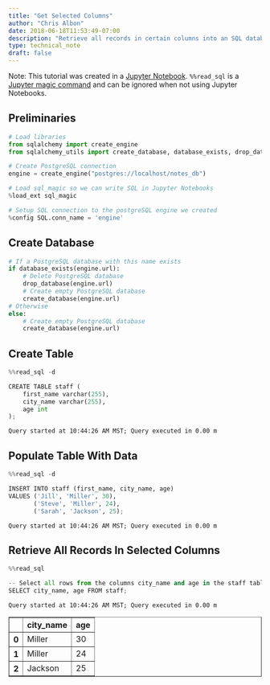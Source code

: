 ```yaml
---
title: "Get Selected Columns"
author: "Chris Albon"
date: 2018-06-18T11:53:49-07:00
description: "Retrieve all records in certain columns into an SQL database."
type: technical_note
draft: false
---
```

Note: This tutorial was created in a [Jupyter Notebook](http://jupyter.org/). `%%read_sql` is a [Jupyter magic command](http://engineering.pivotal.io/post/introducing-sql-magic/) and can be ignored when not using Jupyter Notebooks.

## Preliminaries


```python
# Load libraries
from sqlalchemy import create_engine
from sqlalchemy_utils import create_database, database_exists, drop_database

# Create PostgreSQL connection
engine = create_engine("postgres://localhost/notes_db")

# Load sql_magic so we can write SQL in Jupyter Notebooks
%load_ext sql_magic

# Setup SQL connection to the postgreSQL engine we created
%config SQL.conn_name = 'engine'
```



## Create Database


```python
# If a PostgreSQL database with this name exists
if database_exists(engine.url):
    # Delete PostgreSQL database 
    drop_database(engine.url)
    # Create empty PostgreSQL database
    create_database(engine.url)
# Otherwise
else:
    # Create empty PostgreSQL database
    create_database(engine.url)
```

## Create Table


```python
%%read_sql -d

CREATE TABLE staff ( 
    first_name varchar(255), 
    city_name varchar(255),
    age int
);
```

    Query started at 10:44:26 AM MST; Query executed in 0.00 m

## Populate Table With Data


```python
%%read_sql -d 

INSERT INTO staff (first_name, city_name, age) 
VALUES ('Jill', 'Miller', 30),
       ('Steve', 'Miller', 24),
       ('Sarah', 'Jackson', 25);
```

    Query started at 10:44:26 AM MST; Query executed in 0.00 m

## Retrieve All Records In Selected Columns


```python
%%read_sql

-- Select all rows from the columns city_name and age in the staff table
SELECT city_name, age FROM staff;
```

    Query started at 10:44:26 AM MST; Query executed in 0.00 m




<div>
<style scoped>
    .dataframe tbody tr th:only-of-type {
        vertical-align: middle;
    }

    .dataframe tbody tr th {
        vertical-align: top;
    }

    .dataframe thead th {
        text-align: right;
    }
</style>
<table border="1" class="dataframe">
  <thead>
    <tr style="text-align: right;">
      <th></th>
      <th>city_name</th>
      <th>age</th>
    </tr>
  </thead>
  <tbody>
    <tr>
      <th>0</th>
      <td>Miller</td>
      <td>30</td>
    </tr>
    <tr>
      <th>1</th>
      <td>Miller</td>
      <td>24</td>
    </tr>
    <tr>
      <th>2</th>
      <td>Jackson</td>
      <td>25</td>
    </tr>
  </tbody>
</table>
</div>


